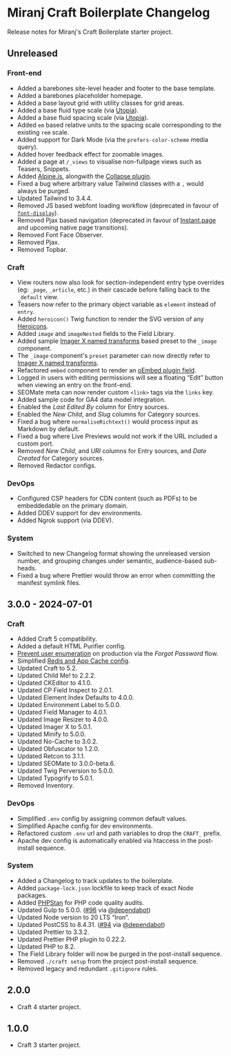# Miranj Craft Boilerplate Changelog

Release notes for Miranj's Craft Boilerplate starter project.

## Unreleased

### Front-end

- Added a barebones site-level header and footer to the base template.
- Added a barebones placeholder homepage.
- Added a base layout grid with utility classes for grid areas.
- Added a base fluid type scale (via [Utopia](https://utopia.fyi/type/calculator/)).
- Added a base fluid spacing scale (via [Utopia](https://utopia.fyi/space/calculator/)).
- Added `em` based relative units to the spacing scale corresponding to the existing `rem` scale.
- Added support for Dark Mode (via the `prefers-color-scheme` media query).
- Added hover feedback effect for zoomable images.
- Added a page at `/_views` to visualise non-fullpage views such as Teasers, Snippets.
- Added [Alpine.js](https://alpinejs.dev/), alongwith the [Collapse plugin](https://alpinejs.dev/plugins/collapse).
- Fixed a bug where arbitrary value Tailwind classes with a `,` would always be purged.
- Updated Tailwind to 3.4.4.
- Removed JS based webfont loading workflow (deprecated in favour of [`font-display`](https://developer.mozilla.org/en-US/docs/Web/CSS/@font-face/font-display)).
- Removed Pjax based navigation (deprecated in favour of [Instant.page](https://github.com/instantpage/instant.page) and upcoming native page transitions).
- Removed Font Face Observer.
- Removed Pjax.
- Removed Topbar.

### Craft

- View routers now also look for section-independent entry type overrides (eg: `_page`, `_article`, etc.) in their cascade before falling back to the `_default` view.
- Teasers now refer to the primary object variable as `element` instead of `entry`.
- Added `heroicon()` Twig function to render the SVG version of any [Heroicons](https://heroicons.com/).
- Added `image` and `imageNested` fields to the Field Library.
- Added sample [Imager X named transforms](https://imager-x.spacecat.ninja/usage/named-transforms.html) based preset to the `_image` component.
- The `_image` component's `preset` parameter can now directly refer to [Imager X named transforms](https://imager-x.spacecat.ninja/usage/named-transforms.html).
- Refactored `embed` component to render an [oEmbed plugin field](https://github.com/wrav/oembed).
- Logged in users with editing permissions will see a floating “Edit” button when viewing an entry on the front-end.
- SEOMate meta can now render custom `<link>` tags via the `links` key.
- Added sample code for GA4 data model integration.
- Enabled the _Last Edited By_ column for Entry sources.
- Enabled the _New Child_, and _Slug_ columns for Category sources.
- Fixed a bug where `normaliseRichtext()` would process input as Markdown by default.
- Fixed a bug where Live Previews would not work if the URL included a custom port.
- Removed _New Child_, and _URI_ columns for Entry sources, and _Date Created_ for Category sources.
- Removed Redactor configs.

### DevOps

- Configured CSP headers for CDN content (such as PDFs) to be embeddedable on the primary domain.
- Added DDEV support for dev environments.
- Added Ngrok support (via DDEV).

### System

- Switched to new Changelog format showing the unreleased version number, and grouping changes under semantic, audience-based sub-heads.
- Fixed a bug where Prettier would throw an error when committing the manifest symlink files.

## 3.0.0 - 2024-07-01

### Craft

- Added Craft 5 compatibility.
- Added a default HTML Purifier config.
- [Prevent user enumeration](https://craftcms.com/docs/5.x/reference/config/general.html#preventuserenumeration) on production via the _Forgot Password_ flow.
- Simplified [Redis and App Cache config](https://craftcms.com/docs/5.x/reference/config/app.html#redis-example).
- Updated Craft to 5.2.
- Updated Child Me! to 2.2.2.
- Updated CKEditor to 4.1.0.
- Updated CP Field Inspect to 2.0.1.
- Updated Element Index Defaults to 4.0.0.
- Updated Environment Label to 5.0.0.
- Updated Field Manager to 4.0.1.
- Updated Image Resizer to 4.0.0.
- Updated Imager X to 5.0.1.
- Updated Minify to 5.0.0.
- Updated No-Cache to 3.0.2.
- Updated Obfuscator to 1.2.0.
- Updated Retcon to 3.1.1.
- Updated SEOMate to 3.0.0-beta.6.
- Updated Twig Perversion to 5.0.0.
- Updated Typogrify to 5.0.1.
- Removed Inventory.

### DevOps

- Simplified `.env` config by assigning common default values.
- Simplified Apache config for dev environments.
- Refactored custom `.env` url and path variables to drop the `CRAFT_` prefix.
- Apache dev config is automatically enabled via htaccess in the post-install sequence.

### System

- Added a Changelog to track updates to the boilerplate.
- Added `package-lock.json` lockfile to keep track of exact Node packages.
- Added [PHPStan](https://github.com/craftcms/phpstan) for PHP code quality audits.
- Updated Gulp to 5.0.0. ([#96](https://github.com/miranj/craft-boilerplate/pull/96) via [@dependabot](https://github.com/apps/dependabot))
- Updated Node version to 20 LTS “Iron”.
- Updated PostCSS to 8.4.31. ([#94](https://github.com/miranj/craft-boilerplate/pull/94) via [@dependabot](https://github.com/apps/dependabot))
- Updated Prettier to 3.3.2.
- Updated Prettier PHP plugin to 0.22.2.
- Updated PHP to 8.2.
- The Field Library folder will now be purged in the post-install sequence.
- Removed `./craft setup` from the project post-install sequence.
- Removed legacy and redundant `.gitignore` rules.

## 2.0.0

- Craft 4 starter project.

## 1.0.0

- Craft 3 starter project.
